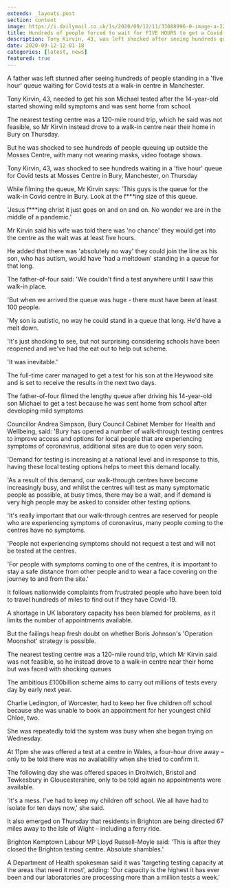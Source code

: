 ```yaml
---
extends: _layouts.post
section: content
image: https://i.dailymail.co.uk/1s/2020/09/12/11/33088996-0-image-a-22_1599907469017.jpg 
title: Hundreds of people forced to wait for FIVE HOURS to get a Covid test at a walk-in centre in Bury 
description: Tony Kirvin, 43, was left shocked after seeing hundreds queuing outside Mosses Centre in Bury, Manchester, when he went to get his son Michael, 14, tested at the walk-in centre on Thursday. 
date: 2020-09-12-12-01-18 
categories: [latest, news] 
featured: true 
--- 
```

A father was left stunned after seeing hundreds of people standing in a 'five hour' queue waiting for Covid tests at a walk-in centre in Manchester.

Tony Kirvin, 43, needed to get his son Michael tested after the 14-year-old started showing mild symptoms and was sent home from school.

The nearest testing centre was a 120-mile round trip, which he said was not feasible, so Mr Kirvin instead drove to a walk-in centre near their home in Bury on Thursday.

But he was shocked to see hundreds of people queuing up outside the Mosses Centre, with many not wearing masks, video footage shows.

Tony Kirvin, 43, was shocked to see hundreds waiting in a 'five hour' queue for Covid tests at Mosses Centre in Bury, Manchester, on Thursday

While filming the queue, Mr Kirvin says: 'This guys is the queue for the walk-in Covid centre in Bury. Look at the f***ing size of this queue. 

'Jesus f***ing christ it just goes on and on and on. No wonder we are in the middle of a pandemic.'

Mr Kirvin said his wife was told there was 'no chance' they would get into the centre as the wait was at least five hours. 

He added that there was 'absolutely no way' they could join the line as his son, who has autism, would have 'had a meltdown' standing in a queue for that long. 

The father-of-four said: 'We couldn't find a test anywhere until I saw this walk-in place.

'But when we arrived the queue was huge - there must have been at least 100 people.

'My son is autistic, no way he could stand in a queue that long. He'd have a melt down.

'It's just shocking to see, but not surprising considering schools have been reopened and we've had the eat out to help out scheme.

'It was inevitable.'

The full-time carer managed to get a test for his son at the Heywood site and is set to receive the results in the next two days. 

The father-of-four filmed the lengthy queue after driving his 14-year-old son Michael to get a test because he was sent home from school after developing mild symptoms

Councillor Andrea Simpson, Bury Council Cabinet Member for Health and Wellbeing, said: 'Bury has opened a number of walk-through testing centres to improve access and options for local people that are experiencing symptoms of coronavirus, additional sites are due to open very soon.

'Demand for testing is increasing at a national level and in response to this, having these local testing options helps to meet this demand locally.

'As a result of this demand, our walk-through centres have become increasingly busy, and whilst the centres will test as many symptomatic people as possible, at busy times, there may be a wait, and if demand is very high people may be asked to consider other testing options.

'It's really important that our walk-through centres are reserved for people who are experiencing symptoms of coronavirus, many people coming to the centres have no symptoms.

'People not experiencing symptoms should not request a test and will not be tested at the centres.

'For people with symptoms coming to one of the centres, it is important to stay a safe distance from other people and to wear a face covering on the journey to and from the site.'

It follows nationwide complaints from frustrated people who have been told to travel hundreds of miles to find out if they have Covid-19.

A shortage in UK laboratory capacity has been blamed for problems, as it limits the number of appointments available.

But the failings heap fresh doubt on whether Boris Johnson's 'Operation Moonshot' strategy is possible. 

The nearest testing centre was a 120-mile round trip, which Mr Kirvin said was not feasible, so he instead drove to a walk-in centre near their home but was faced with shocking queues

The ambitious £100billion scheme aims to carry out millions of tests every day by early next year.

Charlie Ledington, of Worcester, had to keep her five children off school because she was unable to book an appointment for her youngest child Chloe, two. 

She was repeatedly told the system was busy when she began trying on Wednesday.

At 11pm she was offered a test at a centre in Wales, a four-hour drive away – only to be told there was no availability when she tried to confirm it. 

The following day she was offered spaces in Droitwich, Bristol and Tewkesbury in Gloucestershire, only to be told again no appointments were available.

'It's a mess. I've had to keep my children off school. We all have had to isolate for ten days now,' she said.

It also emerged on Thursday that residents in Brighton are being directed 67 miles away to the Isle of Wight – including a ferry ride.

Brighton Kemptown Labour MP Lloyd Russell-Moyle said: 'This is after they closed the Brighton testing centre. Absolute shambles.'

A Department of Health spokesman said it was 'targeting testing capacity at the areas that need it most', adding: 'Our capacity is the highest it has ever been and our laboratories are processing more than a million tests a week.'

